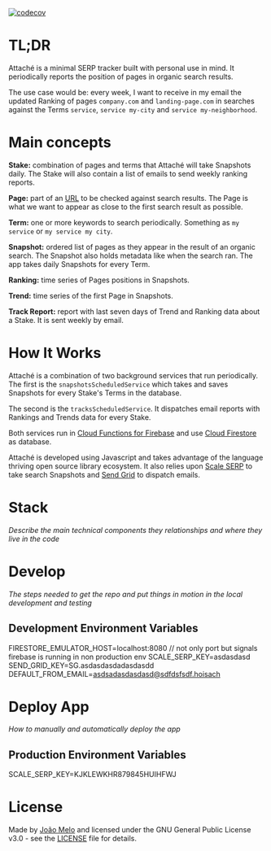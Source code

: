 [![codecov](https://codecov.io/gh/joaomelo/attache/branch/main/graph/badge.svg?token=9H7SY34E7I)](https://codecov.io/gh/joaomelo/attache)

# TL;DR

Attaché is a minimal SERP tracker built with personal use in mind. It periodically reports the position of pages in organic search results.

The use case would be: every week, I want to receive in my email the updated Ranking of pages `company.com` and `landing-page.com` in searches against the Terms `service`, `service my-city` and `service my-neighborhood`.

# Main concepts

**Stake:** combination of pages and terms that Attaché will take Snapshots daily. The Stake will also contain a list of emails to send weekly ranking reports.

**Page:** part of an [URL](https://en.wikipedia.org/wiki/URL) to be checked against search results. The Page is what we want to appear as close to the first search result as possible.

**Term:** one or more keywords to search periodically. Something as `my service` or `my service my city`.

**Snapshot:** ordered list of pages as they appear in the result of an organic search. The Snapshot also holds metadata like when the search ran. The app takes daily Snapshots for every Term.

**Ranking:** time series of Pages positions in Snapshots. 

**Trend:** time series of the first Page in Snapshots. 

**Track Report:** report with last seven days of Trend and Ranking data about a Stake. It is sent weekly by email.

# How It Works

Attaché is a combination of two background services that run periodically. The first is the `snapshotsScheduledService` which takes and saves Snapshots for every Stake's Terms in the database.

The second is the `tracksScheduledService`. It dispatches email reports with Rankings and Trends data for every Stake.

Both services run in [Cloud Functions for Firebase](https://firebase.google.com/docs/functions) and use [Cloud Firestore](https://firebase.google.com/docs/firestore) as database. 

Attaché is developed using Javascript and takes advantage of the language thriving open source library ecosystem. It also relies upon [Scale SERP](https://www.scaleserp.com/) to take search Snapshots and [Send Grid](https://sendgrid.com/) to dispatch emails. 

# Stack

*Describe the main technical components they relationships and where they live in the code*

# Develop

*The steps needed to get the repo and put things in motion in the local development and testing*

## Development Environment Variables
FIRESTORE_EMULATOR_HOST=localhost:8080 // not only port but signals firebase is running in non production env
SCALE_SERP_KEY=asdasdasd
SEND_GRID_KEY=SG.asdasdasdadasdasdd
DEFAULT_FROM_EMAIL=asdsadasdasdasd@sdfdsfsdf.hoisach

# Deploy App

*How to manually and automatically deploy the app*

## Production Environment Variables
SCALE_SERP_KEY=KJKLEWKHR879845HUIHFWJ

# License
Made by [João Melo](https://twitter.com/joaomeloplus) and licensed under the GNU General Public License v3.0 - see the [LICENSE](LICENSE) file for details.